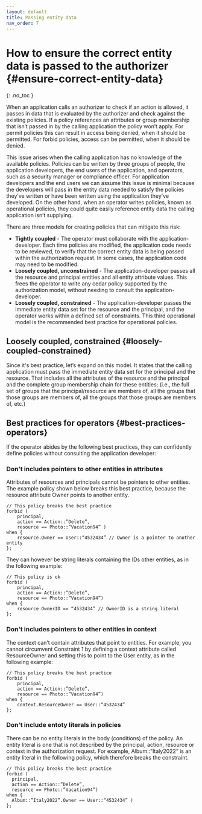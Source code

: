 ```yaml
---
layout: default
title: Passing entity data
nav_order: 7
---
```


# How to ensure the correct entity data is passed to the authorizer {#ensure-correct-entity-data}
{: .no_toc }

When an application calls an authorizer to check if an action is allowed, it passes in data that is evaluated by the authorizer and check against the existing policies. If a policy references an attributes or group membership that isn’t passed in by the calling application the policy won’t apply. For permit policies this can result in access being denied, when it should be permitted. For forbid policies, access can be permitted, when it should be denied. 

This issue arises when the calling application has no knowledge of the available policies. Policies can be written by three groups of people, the application developers, the end users of the application, and operators, such as a security manager or compliance officer. For application developers and the end users we can assume this issue is minimal because the developers will pass in the entity data needed to satisfy the policies they’ve written or have been written using the application they’ve developed. On the other hand, when an operator writes policies, known as operational policies, they could quite easily reference entity data the calling application isn’t supplying. 

There are three models for creating policies that can mitigate this risk:

+ **Tightly coupled** - The operator must collaborate with the application-developer. Each time policies are modified, the application code needs to be reviewed, to verify that the correct entity data is being passed within the authorization request. In some cases, the application code may need to be modified. 
+ **Loosely coupled, unconstrained** - The application-developer passes all the resource and principal entities and all entity attribute values. This frees the operator to write any cedar policy supported by the authorization model, without needing to consult the application-developer. 
+ **Loosely coupled, constrained** - The application-developer passes the immediate entity data set for the resource and the principal, and the operator works within a defined set of constraints. This third operational model is the recommended best practice for operational policies.

## Loosely coupled, constrained {#loosely-coupled-constrained}
Since it's best practice, let’s expand on this model. It states that the calling application must pass the immediate entity data set for the principal and the resource. That includes all the attributes of the resource and the principal and the complete group membership chain for these entities; (i.e., the full set of groups that the principal/resource are members of, all the groups that those groups are members of, all the groups that those groups are members of, etc.)

## Best practices for operators {#best-practices-operators}
If the operator abides by the following best practices, they can confidently define policies without consulting the application developer:
### Don't includes pointers to other entities in attributes
Attributes of resources and principals cannot be pointers to other entities. The example policy shown below breaks this best practice, because the resource attribute Owner points to another entity. 
```cedar
// This policy breaks the best practice 
forbid ( 
    principal, 
    action == Action::”Delete”, 
    resource == Photo::”Vacation94” ) 
when { 
    resource.Owner == User::“4532434” // Owner is a pointer to another entity
}; 
```
They can however be string literals containing the IDs other entities, as in the following example:
```cedar
// This policy is ok
forbid ( 
    principal, 
    action == Action::”Delete”,
    resource == Photo::”Vacation94”) 
when { 
    resource.OwnerID == “4532434” // OwnerID is a string literal 
};
```
### Don't includes pointers to other entities in context
The context can’t contain attributes that point to entities. For example, you cannot circumvent Constraint 1 by defining a context attribute called ResourceOwner and setting this to point to the User entity, as in the following example:
```cedar
// This policy breaks the best practice
forbid ( 
    principal, 
    action == Action::”Delete”, 
    resource == Photo::”Vacation94”) 
when { 
    context.ResourceOwner == User::“4532434” 
};
```
### Don't include entoty literals in policies
There can be no entity literals in the body (conditions) of the policy. An entity literal is one that is not described by the principal, action, resource or context in the authorization request. For example, Album::”Italy2022” is an entity literal in the following policy, which therefore breaks the constraint. 
```cedar
// This policy breaks the best practice
forbid ( 
  principal, 
  action == Action::”Delete”, 
  resource == Photo::”Vacation94”) 
when { 
  Album::”Italy2022”.Owner == User::“4532434” )
};
```
